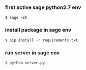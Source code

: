 

### first active sage python2.7 env


```
$ sage -sh
```


### install package in sage env


```
$ pip install -r requirements.txt
```


### run server in sage env


```
$ python server.py
```